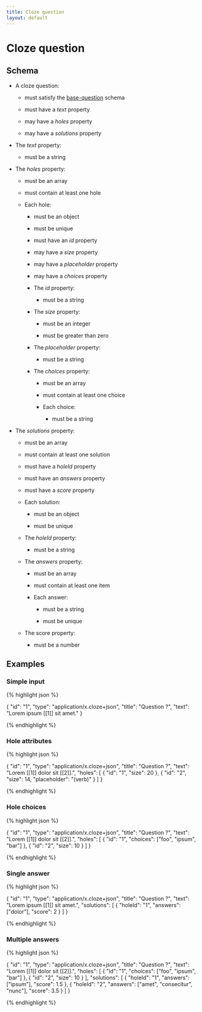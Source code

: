 ```yaml
---
title: Cloze question
layout: default
---
```


# Cloze question

## Schema

* A cloze question:

  * must satisfy the [base-question](base-question.html) schema

  * must have a *text* property

  * may have a *holes* property

  * may have a *solutions* property

* The *text* property:

  * must be a string

* The *holes* property:

  * must be an array

  * must contain at least one hole

  * Each hole:

    * must be an object

    * must be unique

    * must have an *id* property

    * may have a *size* property

    * may have a *placeholder* property

    * may have a *choices* property

    * The *id* property:

      * must be a string

    * The *size* property:

      * must be an integer

      * must be greater than zero

    * The *placeholder* property:

      * must be a string

    * The *choices* property:

      * must be an array

      * must contain at least one choice

      * Each choice:

        * must be a string

* The *solutions* property:

  * must be an array

  * must contain at least one solution

  * must have a *holeId* property

  * must have an *answers* property

  * must have a *score* property

  * Each solution:

    * must be an object

    * must be unique

  * The *holeId* property:

    * must be a string

  * The *answers* property:

    * must be an array

    * must contain at least one item

    * Each answer:

      * must be a string

      * must be unique

  * The score property:

    * must be a number

## Examples

### Simple input

{% highlight json %}

{
  "id": "1",
  "type": "application/x.cloze+json",
  "title": "Question ?",
  "text": "Lorem ipsum [[1]] sit amet."
}

{% endhighlight %}

### Hole attributes

{% highlight json %}

{
  "id": "1",
  "type": "application/x.cloze+json",
  "title": "Question ?",
  "text": "Lorem [[1]] dolor sit [[2]].",
  "holes": [
    {
      "id": "1",
      "size": 20
    },
    {
      "id": "2",
      "size": 14,
      "placeholder": "(verb)"
    }
  ]
}

{% endhighlight %}

### Hole choices

{% highlight json %}

{
  "id": "1",
  "type": "application/x.cloze+json",
  "title": "Question ?",
  "text": "Lorem [[1]] dolor sit [[2]].",
  "holes": [
    {
      "id": "1",
      "choices": ["foo", "ipsum", "bar"]
    },
    {
      "id": "2",
      "size": 10
    }
  ]
}

{% endhighlight %}

### Single answer

{% highlight json %}

{
  "id": "1",
  "type": "application/x.cloze+json",
  "title": "Question ?",
  "text": "Lorem ipsum [[1]] sit amet.",
  "solutions": [
    {
      "holeId": "1",
      "answers": ["dolor"],
      "score": 2
    }
  ]
}

{% endhighlight %}

### Multiple answers

{% highlight json %}

{
  "id": "1",
  "type": "application/x.cloze+json",
  "title": "Question ?",
  "text": "Lorem [[1]] dolor sit [[2]].",
  "holes": [
    {
      "id": "1",
      "choices": ["foo", "ipsum", "bar"]
    },
    {
      "id": "2",
      "size": 10
    }
  ],
  "solutions": [
    {
      "holeId": "1",
      "answers": ["ipsum"],
      "score": 1.5
    },
    {
      "holeId": "2",
      "answers": ["amet", "consecitur", "nunc"],
      "score": 3.5
    }
  ]
}

{% endhighlight %}

